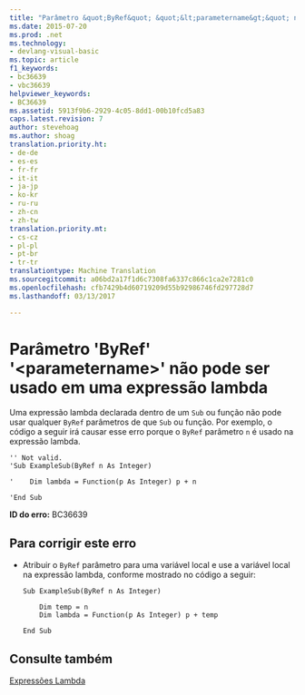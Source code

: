 ```yaml
---
title: "Parâmetro &quot;ByRef&quot; &quot;&lt;parametername&gt;&quot; não pode ser usado em uma expressão lambda | Documentos do Microsoft"
ms.date: 2015-07-20
ms.prod: .net
ms.technology:
- devlang-visual-basic
ms.topic: article
f1_keywords:
- bc36639
- vbc36639
helpviewer_keywords:
- BC36639
ms.assetid: 5913f9b6-2929-4c05-8dd1-00b10fcd5a83
caps.latest.revision: 7
author: stevehoag
ms.author: shoag
translation.priority.ht:
- de-de
- es-es
- fr-fr
- it-it
- ja-jp
- ko-kr
- ru-ru
- zh-cn
- zh-tw
translation.priority.mt:
- cs-cz
- pl-pl
- pt-br
- tr-tr
translationtype: Machine Translation
ms.sourcegitcommit: a06bd2a17f1d6c7308fa6337c866c1ca2e7281c0
ms.openlocfilehash: cfb7429b4d60719209d55b92986746fd297728d7
ms.lasthandoff: 03/13/2017

---
```

# <a name="39byref39-parameter-39ltparameternamegt39-cannot-be-used-in-a-lambda-expression"></a>Parâmetro 'ByRef' '&lt;parametername&gt;' não pode ser usado em uma expressão lambda
Uma expressão lambda declarada dentro de um `Sub` ou função não pode usar qualquer `ByRef` parâmetros de que `Sub` ou função. Por exemplo, o código a seguir irá causar esse erro porque o `ByRef` parâmetro `n` é usado na expressão lambda.  
  
```  
'' Not valid.   
'Sub ExampleSub(ByRef n As Integer)  
  
'    Dim lambda = Function(p As Integer) p + n  
  
'End Sub  
```  
  
 **ID do erro:** BC36639  
  
## <a name="to-correct-this-error"></a>Para corrigir este erro  
  
-   Atribuir o `ByRef` parâmetro para uma variável local e use a variável local na expressão lambda, conforme mostrado no código a seguir:  
  
    ```  
    Sub ExampleSub(ByRef n As Integer)  
  
        Dim temp = n  
        Dim lambda = Function(p As Integer) p + temp  
  
    End Sub  
    ```  
  
## <a name="see-also"></a>Consulte também  
 [Expressões Lambda](../../visual-basic/programming-guide/language-features/procedures/lambda-expressions.md)
